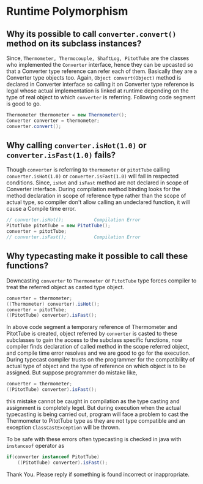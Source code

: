 # Runtime Polymorphism

## Why its possible to call ```converter.convert()``` method on its subclass instances?

Since, ````Thermometer, Thermocouple, ShaftLog, PitotTube```` are the classes who implemented the ```Converter``` interface, hence they can be upcasted so that a Converter type reference can refer each of them. Basically they are a Converter type objects too. Again,  ```Object convert(Object)``` method is declared in Converter interface so calling it on Converter type reference is legal whose actual implementation is linked at runtime depending on the type of real object to which  ```converter``` is referring. Following code segment is good to go.

```java
Thermometer thermometer = new Thermometer();
Converter converter = thermometer;
converter.convert();
```

## Why calling ```converter.isHot(1.0)``` or  ```converter.isFast(1.0)``` fails?

Though ```converter``` is referring to ```thermometer``` or ```pitotTube``` calling ```converter.isHot(1.0)``` or ```converter.isFast(1.0)``` will fail in respected conditions. Since, ```isHot``` and ```isFast``` method are not declared in scope of Converter interface. During compilation method binding looks for the method declaration in scope of reference type rather than the scope of actual type, so compiler don't allow calling an undeclared function, it will cause a Compile time error.

```java
// converter.isHot();           Compilation Error
PitotTube pitotTube = new PitotTube();
converter = pitotTube;
// converter.isFast();          Compilation Error
```

## Why typecasting make it possible to call these functions?

Downcasting ```converter``` to ```Thermometer``` or ```PitotTube``` type forces compiler to treat the referred object as casted type object.

```java
converter = thermometer;
((Thermometer) converter).isHot();
converter = pitotTube;
((PitotTube) converter).isFast();
```
In above code segment a temporary reference of Thermometer and PitotTube is created, object referred by ```converter``` is casted to these subclasses to gain the access to the subclass specific functions, now compiler finds declaration of called method in the scope referred object, and compile time error resolves and we are good to go for the execution.
    During typecast compiler trusts on the programmer for the compatibility of actual type of object and the type of reference on which object is to be assigned.
But suppose programmer do mistake like,

```java
converter = thermometer;
((PitotTube) converter).isFast();
```
this mistake cannot be caught in compilation as the type casting and assignment is completely legel. But during execution when the actual typecasting is being carried out, program will face a problem to cast the Thermometer to PitotTube type as they are not type compatible and an exception  ```ClassCastException``` will be thrown.

To be safe with these errors often typecasting is checked in java with ```instanceof``` operator as

```java
if(converter instanceof PitotTube)
    ((PitotTube) converter).isFast();
```

Thank You.
Please reply if something is found incorrect or inappropriate.